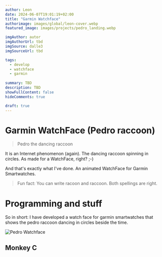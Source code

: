 ```yaml
---
author: Leon
date: 2024-06-07T19:01:19+02:00
title: "Garmin Watchface"
authorimage: images/global/leon-cover.webp
featured_image: images/projects/pedro_landing.webp

imgAuthor: autor
imgAuthorUrl: tbd
imgSource: dalle3
imgSourceUrl: tbd

tags:
  - develop
  - watchface
  - garmin
  
summary: TBD
description: TBD
showFullContent: false
hideComments: true

draft: true
---
```


# Garmin WatchFace (Pedro raccoon)

> Pedro the dancing raccoon

It is an Internet phenomenon (again). The dancing raccoon spinning in circles. As made for a WatchFace, right? ;-)

And that's exactly what I've done. An animated WatchFace for Garmin Smartwatches.

> Fun fact: You can write racoon and raccoon. Both spellings are right.

# Programming and stuff

So in short: I have developed a watch face for garmin smartwatches that shows the pedro raccoon dancing in circles beside the time.

![Pedro Watchface](/images/projects/racoon-pedro.gif)

## Monkey C



